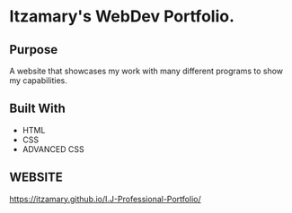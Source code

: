 # Itzamary's WebDev Portfolio.

## Purpose
A website that showcases my work with many different programs to show my capabilities.

## Built With 
* HTML
* CSS
* ADVANCED CSS

## WEBSITE
https://itzamary.github.io/I.J-Professional-Portfolio/

